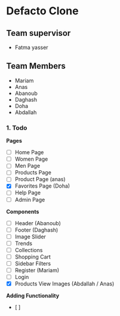 # Defacto Clone
## Team supervisor
- Fatma yasser

## Team Members
- Mariam
- Anas
- Abanoub
- Daghash 
- Doha
- Abdallah

### 1. Todo

**Pages**
- [ ] Home Page
- [ ] Women Page
- [ ] Men Page
- [ ] Products Page
- [ ] Product Page  (anas)
- [x] Favorites Page (Doha)
- [ ] Help Page
- [ ] Admin Page

**Components**
- [ ] Header (Abanoub)
- [ ] Footer (Daghash)
- [ ] Image Slider
- [ ] Trends
- [ ] Collections
- [ ] Shopping Cart
- [ ] Sidebar Filters
- [ ] Register (Mariam)
- [ ] Login
- [x] Products View Images (Abdallah / Anas)

**Adding Functionality**
- [ ]
